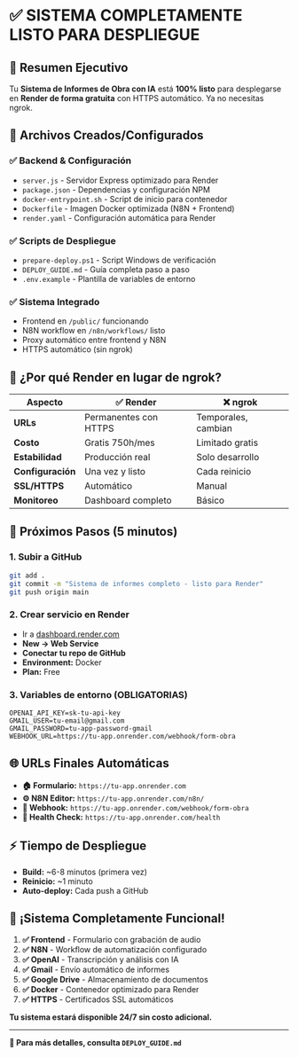 # ✅ SISTEMA COMPLETAMENTE LISTO PARA DESPLIEGUE

## 🎯 **Resumen Ejecutivo**

Tu **Sistema de Informes de Obra con IA** está **100% listo** para desplegarse en **Render de forma gratuita** con HTTPS automático. Ya no necesitas ngrok.

## 📁 **Archivos Creados/Configurados**

### ✅ **Backend & Configuración**
- `server.js` - Servidor Express optimizado para Render
- `package.json` - Dependencias y configuración NPM
- `docker-entrypoint.sh` - Script de inicio para contenedor
- `Dockerfile` - Imagen Docker optimizada (N8N + Frontend)
- `render.yaml` - Configuración automática para Render

### ✅ **Scripts de Despliegue**
- `prepare-deploy.ps1` - Script Windows de verificación
- `DEPLOY_GUIDE.md` - Guía completa paso a paso
- `.env.example` - Plantilla de variables de entorno

### ✅ **Sistema Integrado**
- Frontend en `/public/` funcionando
- N8N workflow en `/n8n/workflows/` listo
- Proxy automático entre frontend y N8N
- HTTPS automático (sin ngrok)

## 🚀 **¿Por qué Render en lugar de ngrok?**

| Aspecto | ✅ **Render** | ❌ **ngrok** |
|---------|-------------|------------|
| **URLs** | Permanentes con HTTPS | Temporales, cambian |
| **Costo** | Gratis 750h/mes | Limitado gratis |
| **Estabilidad** | Producción real | Solo desarrollo |
| **Configuración** | Una vez y listo | Cada reinicio |
| **SSL/HTTPS** | Automático | Manual |
| **Monitoreo** | Dashboard completo | Básico |

## 🎯 **Próximos Pasos (5 minutos)**

### **1. Subir a GitHub**
```bash
git add .
git commit -m "Sistema de informes completo - listo para Render"
git push origin main
```

### **2. Crear servicio en Render**
- Ir a [dashboard.render.com](https://dashboard.render.com)
- **New → Web Service** 
- **Conectar tu repo de GitHub**
- **Environment:** Docker
- **Plan:** Free

### **3. Variables de entorno (OBLIGATORIAS)**
```env
OPENAI_API_KEY=sk-tu-api-key
GMAIL_USER=tu-email@gmail.com
GMAIL_PASSWORD=tu-app-password-gmail
WEBHOOK_URL=https://tu-app.onrender.com/webhook/form-obra
```

## 🌐 **URLs Finales Automáticas**

- **🏠 Formulario:** `https://tu-app.onrender.com`
- **⚙️ N8N Editor:** `https://tu-app.onrender.com/n8n/`
- **🔗 Webhook:** `https://tu-app.onrender.com/webhook/form-obra`
- **💓 Health Check:** `https://tu-app.onrender.com/health`

## ⚡ **Tiempo de Despliegue**
- **Build:** ~6-8 minutos (primera vez)
- **Reinicio:** ~1 minuto
- **Auto-deploy:** Cada push a GitHub

## 🎉 **¡Sistema Completamente Funcional!**

1. **✅ Frontend** - Formulario con grabación de audio
2. **✅ N8N** - Workflow de automatización configurado  
3. **✅ OpenAI** - Transcripción y análisis con IA
4. **✅ Gmail** - Envío automático de informes
5. **✅ Google Drive** - Almacenamiento de documentos
6. **✅ Docker** - Contenedor optimizado para Render
7. **✅ HTTPS** - Certificados SSL automáticos

**Tu sistema estará disponible 24/7 sin costo adicional.**

---

**📖 Para más detalles, consulta `DEPLOY_GUIDE.md`**
